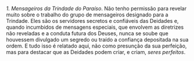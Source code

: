 ﻿<I>1. Mensageiros da Trindade do Paraíso</I>. Não tenho permissão para revelar muito sobre o trabalho do grupo de mensageiros designado para a Trindade. Eles são os servidores secretos e confiáveis das Deidades e, quando incumbidos de  mensagens especiais, que envolvem as diretrizes não reveladas e a conduta futura dos Deuses, nunca se soube que houvessem divulgado um segredo ou traído a confiança depositada na sua ordem. E tudo isso é relatado aqui, não como presunção da sua perfeição, mas para destacar que as Deidades podem criar, e criam, <I>seres perfeitos</I>.
